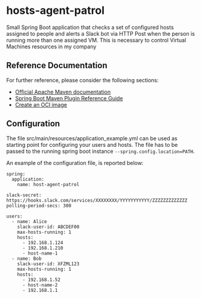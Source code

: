 # hosts-agent-patrol
Small Spring Boot application that checks a set of configured hosts assigned to people and alerts a Slack bot via HTTP Post when the person is running more than one assigned VM. This is necessary to control Virtual Machines resources in my company

## Reference Documentation
For further reference, please consider the following sections:

* [Official Apache Maven documentation](https://maven.apache.org/guides/index.html)
* [Spring Boot Maven Plugin Reference Guide](https://docs.spring.io/spring-boot/docs/2.5.0/maven-plugin/reference/html/)
* [Create an OCI image](https://docs.spring.io/spring-boot/docs/2.5.0/maven-plugin/reference/html/#build-image)

## Configuration
The file src/main/resources/application_example.yml can be used as starting point for configuring your users and hosts. The file has to be passed to the running spring boot instance `--spring.config.location=PATH`.

An example of the configuration file, is reported below:
```
spring:
  application:
    name: host-agent-patrol

slack-secret: https://hooks.slack.com/services/XXXXXXXX/YYYYYYYYYYY/ZZZZZZZZZZZZZ
polling-period-secs: 300

users:
  - name: Alice
    slack-user-id: ABCDEF00
    max-hosts-running: 1
    hosts:
      - 192.168.1.124
      - 192.168.1.210
      - host-name-1
  - name: Bob
    slack-user-id: XFZML123
    max-hosts-running: 1
    hosts:
      - 192.168.1.52
      - host-name-2
      - 192.168.1.1
```
